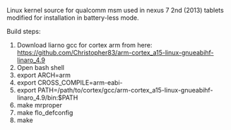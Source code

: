 Linux kernel source for qualcomm msm used in nexus 7 2nd (2013) tablets modified for installation in battery-less mode.

Build steps:

1. Download liarno gcc for cortex arm from here: https://github.com/Christopher83/arm-cortex_a15-linux-gnueabihf-linaro_4.9
2. Open bash shell
3. export ARCH=arm
4. export CROSS_COMPILE=arm-eabi-
5. export PATH=/path/to/cortex/gcc/arm-cortex_a15-linux-gnueabihf-linaro_4.9/bin:$PATH
6. make mrproper
7. make flo_defconfig
8. make






 
